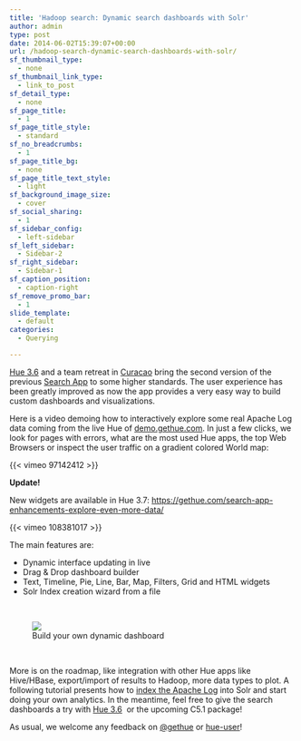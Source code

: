 ```yaml
---
title: 'Hadoop search: Dynamic search dashboards with Solr'
author: admin
type: post
date: 2014-06-02T15:39:07+00:00
url: /hadoop-search-dynamic-search-dashboards-with-solr/
sf_thumbnail_type:
  - none
sf_thumbnail_link_type:
  - link_to_post
sf_detail_type:
  - none
sf_page_title:
  - 1
sf_page_title_style:
  - standard
sf_no_breadcrumbs:
  - 1
sf_page_title_bg:
  - none
sf_page_title_text_style:
  - light
sf_background_image_size:
  - cover
sf_social_sharing:
  - 1
sf_sidebar_config:
  - left-sidebar
sf_left_sidebar:
  - Sidebar-2
sf_right_sidebar:
  - Sidebar-1
sf_caption_position:
  - caption-right
sf_remove_promo_bar:
  - 1
slide_template:
  - default
categories:
  - Querying

---
```

[Hue 3.6][1] and a team retreat in [Curacao][2] bring the second version of the previous [Search App][3] to some higher standards. The user experience has been greatly improved as now the app provides a very easy way to build custom dashboards and visualizations.

Here is a video demoing how to interactively explore some real Apache Log data coming from the live Hue of [demo.gethue.com][2]. In just a few clicks, we look for pages with errors, what are the most used Hue apps, the top Web Browsers or inspect the user traffic on a gradient colored World map:

{{< vimeo 97142412 >}}

**Update!**

New widgets are available in Hue 3.7: <https://gethue.com/search-app-enhancements-explore-even-more-data/>

{{< vimeo 108381017 >}}

The main features are:

  * Dynamic interface updating in live
  * Drag & Drop dashboard builder
  * Text, Timeline, Pie, Line, Bar, Map, Filters, Grid and HTML widgets
  * Solr Index creation wizard from a file

&nbsp;

<figure>
  <a href="https://cdn.gethue.com/uploads/2014/03/hue-3.6-search-v2-1024x548.png">
    <img src="https://cdn.gethue.com/uploads/2014/03/hue-3.6-search-v2-1024x548.png" />
  </a>
  <figcaption>Build your own dynamic dashboard</figcaption>
</figure>

&nbsp;

More is on the roadmap, like integration with other Hue apps like Hive/HBase, export/import of results to Hadoop, more data types to plot. A following tutorial presents how to [index the Apache Log][5] into Solr and start doing your own analytics. In the meantime, feel free to give the search dashboards a try with [Hue 3.6][1]  or the upcoming C5.1 package!

As usual, we welcome any feedback on [@gethue][6] or [hue-user][7]!

 [1]: https://gethue.com/hadoop-ui-hue-3-6-and-the-search-dashboards-are-out
 [2]: https://gethue.com/team-retreat-in-the-caribbean-curacao/
 [3]: https://gethue.com/tutorial-search-hadoop-in-hue/
 [4]: https://cdn.gethue.com/uploads/2014/03/hue-3.6-search-v2.png
 [5]: https://gethue.com/analyse-apache-logs-and-build-your-own-web-analytics-dashboard-with-hadoop-and-solr
 [6]: http://twitter.com/gethue
 [7]: http://groups.google.com/a/cloudera.org/group/hue-user
